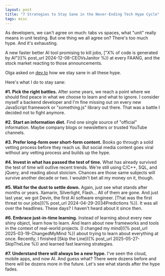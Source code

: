 ```yaml
---
layout: post
title: "7 Strategies to Stay Sane in the Never-Ending Tech Hype Cycle"
tags: misc
---
```


As developers, we can't agree on much: tabs vs spaces, what "unit" really means in unit testing. But one thing we all agree on? There's too much hype. And it's exhausting.

A new faster better AI tool promising to kill jobs, ["X% of code is generated by AI"]({% post_url 2024-12-08-CEOVsJanitor %}) at every FAANG, and the stock market reacting to those announcements.

Olga asked on [dev.to](https://dev.to/olgabraginskaya/how-do-you-stay-sane-with-the-non-stop-tech-hype-llms-anyone-5c86) how we stay sane in all these hype.

Here's what I do to stay sane:

**#1. Pick the right battles.** After some years, we reach a point where we should find peace in what we choose to learn and what to ignore. I consider myself a backend developer and I'm fine missing out on every new JavaScript framework or "something.js" library out there. That was a battle I decided not to fight anymore.

**#2. Start an information diet.** Find one single source of "official" information. Maybe company blogs or newsletters or trusted YouTube channels.

**#3. Prefer long-form over short-form content.** Books go through a solid vetting process before they reach us. But social media content goes viral without any vetting process and builds up the hype.

**#4. Invest in what has passed the test of time.** What has already survived the test of time will outlive recent trends. We're still using C/C++, SQL, and jQuery, and reading about stoicism. Chances are those same subjects will survive another decade or two. I wouldn't bet all my money on it, though.

**#5. Wait for the dust to settle down.** Again, just see what stands after months or years. Xamarin, Silverlight, Flash... All of them are gone. And just last year, we got Devin, the first AI software engineer. [That was the first threat to our jobs]({% post_url 2024-04-29-2034Predictions %}). It was all over the headlines. These days? I haven't heard about it since then.

**#6. Embrace just-in-time learning.** Instead of learning about every new shiny object, learn how to learn. And learn about new frameworks and tools in the context of real-world projects. [I changed my mind]({% post_url 2025-03-19-ChangedMyMind %}) about trying to learn about everything at once. Recently, I finished [Skip the Line]({% post_url 2025-05-27-SkipTheLine %}) and learned fast learning strategies.

**#7. Understand there will always be a new hype.** I've seen the cloud, mobile apps, and now AI. And guess what? There were dozens before and there will be dozens more in the future. Let's see what stands after the hype fades.

